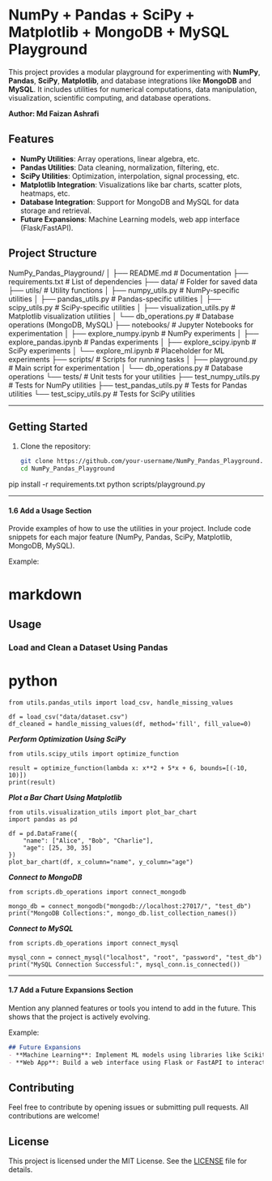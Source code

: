 # NumPy + Pandas + SciPy + Matplotlib + MongoDB + MySQL Playground

This project provides a modular playground for experimenting with **NumPy**, **Pandas**, **SciPy**, **Matplotlib**, and database integrations like **MongoDB** and **MySQL**. It includes utilities for numerical computations, data manipulation, visualization, scientific computing, and database operations.

**Author: Md Faizan Ashrafi**

## Features
- **NumPy Utilities**: Array operations, linear algebra, etc.
- **Pandas Utilities**: Data cleaning, normalization, filtering, etc.
- **SciPy Utilities**: Optimization, interpolation, signal processing, etc.
- **Matplotlib Integration**: Visualizations like bar charts, scatter plots, heatmaps, etc.
- **Database Integration**: Support for MongoDB and MySQL for data storage and retrieval.
- **Future Expansions**: Machine Learning models, web app interface (Flask/FastAPI).


## Project Structure

NumPy_Pandas_Playground/
│
├── README.md # Documentation
├── requirements.txt # List of dependencies
├── data/ # Folder for saved data
├── utils/ # Utility functions
│ ├── numpy_utils.py # NumPy-specific utilities
│ ├── pandas_utils.py # Pandas-specific utilities
│ ├── scipy_utils.py # SciPy-specific utilities
│ ├── visualization_utils.py # Matplotlib visualization utilities
│ └── db_operations.py # Database operations (MongoDB, MySQL)
├── notebooks/ # Jupyter Notebooks for experimentation
│ ├── explore_numpy.ipynb # NumPy experiments
│ ├── explore_pandas.ipynb # Pandas experiments
│ ├── explore_scipy.ipynb # SciPy experiments
│ └── explore_ml.ipynb # Placeholder for ML experiments
├── scripts/ # Scripts for running tasks
│ ├── playground.py # Main script for experimentation
│ └── db_operations.py # Database operations
└── tests/ # Unit tests for your utilities
├── test_numpy_utils.py # Tests for NumPy utilities
├── test_pandas_utils.py # Tests for Pandas utilities
└── test_scipy_utils.py # Tests for SciPy utilities

---

## Getting Started
1. Clone the repository:
   ```bash
   git clone https://github.com/your-username/NumPy_Pandas_Playground.git
   cd NumPy_Pandas_Playground
   
pip install -r requirements.txt
python scripts/playground.py


---

#### **1.6 Add a Usage Section**
Provide examples of how to use the utilities in your project. Include code snippets for each major feature (NumPy, Pandas, SciPy, Matplotlib, MongoDB, MySQL).

Example:

# markdown
## Usage

### Load and Clean a Dataset Using Pandas
# python

```
from utils.pandas_utils import load_csv, handle_missing_values

df = load_csv("data/dataset.csv")
df_cleaned = handle_missing_values(df, method='fill', fill_value=0)
```
***Perform Optimization Using SciPy***
```
from utils.scipy_utils import optimize_function

result = optimize_function(lambda x: x**2 + 5*x + 6, bounds=[(-10, 10)])
print(result)
```
***Plot a Bar Chart Using Matplotlib***
```
from utils.visualization_utils import plot_bar_chart
import pandas as pd

df = pd.DataFrame({
    "name": ["Alice", "Bob", "Charlie"],
    "age": [25, 30, 35]
})
plot_bar_chart(df, x_column="name", y_column="age")
```
***Connect to MongoDB***
```
from scripts.db_operations import connect_mongodb

mongo_db = connect_mongodb("mongodb://localhost:27017/", "test_db")
print("MongoDB Collections:", mongo_db.list_collection_names())
```
***Connect to MySQL***
```
from scripts.db_operations import connect_mysql

mysql_conn = connect_mysql("localhost", "root", "password", "test_db")
print("MySQL Connection Successful:", mysql_conn.is_connected())

```

---

#### **1.7 Add a Future Expansions Section**
Mention any planned features or tools you intend to add in the future. This shows that the project is actively evolving.

Example:

```markdown
## Future Expansions
- **Machine Learning**: Implement ML models using libraries like Scikit-learn or TensorFlow.
- **Web App**: Build a web interface using Flask or FastAPI to interact with your utilities.
```

## Contributing
Feel free to contribute by opening issues or submitting pull requests. All contributions are welcome!

## License
This project is licensed under the MIT License. See the [LICENSE](LICENSE) file for details.

